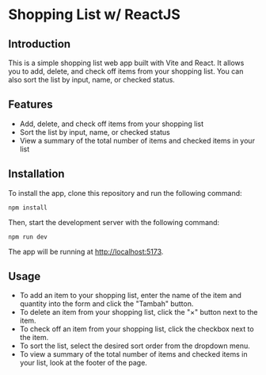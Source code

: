 # Shopping List w/ ReactJS

## Introduction
This is a simple shopping list web app built with Vite and React. It allows you to add, delete, and check off items from your shopping list. You can also sort the list by input, name, or checked status.

## Features
* Add, delete, and check off items from your shopping list
* Sort the list by input, name, or checked status
* View a summary of the total number of items and checked items in your list

## Installation
To install the app, clone this repository and run the following command:
```shell
npm install
```

Then, start the development server with the following command:
```shell
npm run dev
```
The app will be running at [http://localhost:5173](http://localhost:5173).

## Usage
* To add an item to your shopping list, enter the name of the item and quantity into the form and click the "Tambah" button.
* To delete an item from your shopping list, click the "×" button next to the item.
* To check off an item from your shopping list, click the checkbox next to the item.
* To sort the list, select the desired sort order from the dropdown menu.
* To view a summary of the total number of items and checked items in your list, look at the footer of the page.
